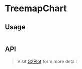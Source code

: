 # TreemapChart

## Usage

```tsx | pure

```

## API

<API id="TreemapChart"></API>

> Visit [G2Plot](https://g2plot.antv.antgroup.com/api/plot-api) form more detail
